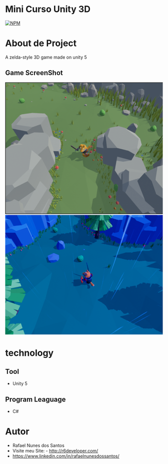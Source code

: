 # Mini Curso Unity 3D
[![NPM](https://img.shields.io/npm/l/react)](https://github.com/devsuperior/sds1-wmazoni/blob/master/LICENSE) 

# About de Project
A zelda-style 3D game made on unity 5

## Game ScreenShot
![Mobile 1](https://github.com/rafaelnunes93/mini-curso-unity-3D/blob/main/Assets/GameScreenshot/Screenshot_1.png)
![Mobile 2](https://github.com/rafaelnunes93/mini-curso-unity-3D/blob/main/Assets/GameScreenshot/Screenshot_5.png)


# technology
## Tool
- Unity 5 
## Program Leaguage
 - C#


# Autor

 - Rafael Nunes dos Santos
 - Visite meu Site: - http://r6developer.com/
 - https://www.linkedin.com/in/rafaelnunesdossantos/
